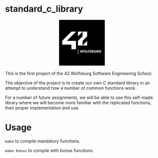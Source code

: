 # standard_c_library
 
<p align="center">
<img src="https://github.com/santiagotena/assets/blob/master/logos/42%20logo.jpeg?raw=true" alt="42 Wolfsburg Logo" width="150" height="150">
</p>
 
This is the first project of the 42 Wolfsburg Software Engineering School.
 
The objective of the project is to create our own C standard library in an attempt to understand how a number of common functions work.
 
For a number of future assignments, we will be able to use this self-made library where we will become more familiar with the replicated 
functions, their proper implementation and use.
 
# Usage
 
`make` to compile mandatory functions.
 
`make bonus` to compile with bonus functions.
